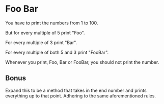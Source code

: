 # Foo Bar 

You have to print the numbers from 1 to 100.

But for every multiple of 5 print "Foo".

For every multiple of 3 print "Bar". 

For every multiple of both 5 and 3 print "FooBar".

Whenever you print, Foo, Bar or FooBar, you should not print the number. 

## Bonus 

Expand this to be a method that takes in the end number and prints everything up to that point. Adhering to the same aforementioned rules.



